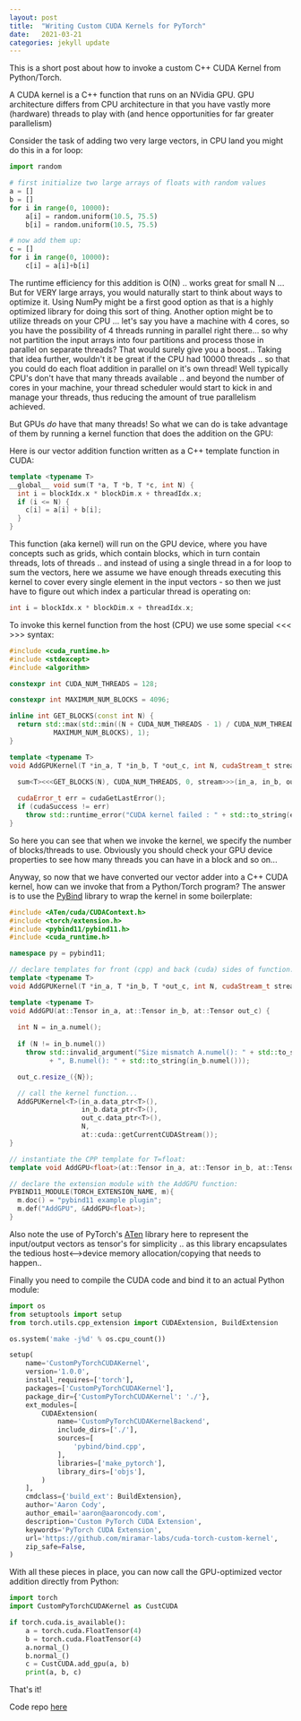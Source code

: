 ```yaml
---
layout: post
title:  "Writing Custom CUDA Kernels for PyTorch"
date:   2021-03-21
categories: jekyll update
---
```


This is a short post about how to invoke a custom C++ CUDA Kernel from Python/Torch.

A CUDA kernel is a C++ function that runs on an NVidia GPU. 
GPU architecture differs from CPU architecture in that you have vastly more (hardware) threads to play with 
(and hence opportunities for far greater parallelism) 

Consider the task of adding two very large vectors, in CPU land you might do this in a for loop:

```python
import random

# first initialize two large arrays of floats with random values
a = []
b = []
for i in range(0, 10000):
	a[i] = random.uniform(10.5, 75.5)
	b[i] = random.uniform(10.5, 75.5)

# now add them up:
c = []
for i in range(0, 10000):
	c[i] = a[i]+b[i]

```

The runtime efficiency for this addition is O(N) .. works great for small N ...
But for VERY large arrays, you would naturally start to think about ways to optimize it.
Using NumPy might be a first good option as that is a highly optimized library for doing this sort of thing. Another 
option might be to utilize threads on your CPU ... let's say you have a machine with 4 cores, so you have the possibility
of 4 threads running in parallel right there... so why not partition the input arrays into four partitions and process
those in parallel on separate threads? That would surely give you a boost...
Taking that idea further, wouldn't it be great if the CPU had 10000 threads .. so that you could do each float addition
in parallel on it's own thread! Well typically CPU's don't have that many threads available .. and beyond the number of cores
in your machine, your thread scheduler would start to kick in and manage your threads, thus reducing the amount of true
parallelism achieved.

But GPUs *do* have that many threads! So what we can do is take advantage of them by running a kernel function that does 
the addition on the GPU:

Here is our vector addition function written as a C++ template function in CUDA: 
```c++
template <typename T>
__global__ void sum(T *a, T *b, T *c, int N) {
  int i = blockIdx.x * blockDim.x + threadIdx.x;
  if (i <= N) {
    c[i] = a[i] + b[i];
  }
}

```
This function (aka kernel) will run on the GPU device, where you have concepts such as grids, which contain blocks, which 
in turn contain threads, lots of threads .. and instead of using a single thread in a for loop to sum the vectors, here 
we assume we have enough threads executing this kernel to cover every single element in the input vectors - so then 
we just have to figure out which index a particular thread is operating on:
```c++
int i = blockIdx.x * blockDim.x + threadIdx.x;
```

To invoke this kernel function from the host (CPU) we use some special <<< >>> syntax:
```c++
#include <cuda_runtime.h>
#include <stdexcept>
#include <algorithm>

constexpr int CUDA_NUM_THREADS = 128;

constexpr int MAXIMUM_NUM_BLOCKS = 4096;

inline int GET_BLOCKS(const int N) {
  return std::max(std::min((N + CUDA_NUM_THREADS - 1) / CUDA_NUM_THREADS,
           MAXIMUM_NUM_BLOCKS), 1);
}

template <typename T>
void AddGPUKernel(T *in_a, T *in_b, T *out_c, int N, cudaStream_t stream) {
  
  sum<T><<<GET_BLOCKS(N), CUDA_NUM_THREADS, 0, stream>>>(in_a, in_b, out_c, N);

  cudaError_t err = cudaGetLastError();
  if (cudaSuccess != err)
    throw std::runtime_error("CUDA kernel failed : " + std::to_string(err));
}
```

So here you can see that when we invoke the kernel, we specify the number of blocks/threads to use. Obviously you should
check your GPU device properties to see how many threads you can have in a block and so on...

Anyway, so now that we have converted our vector adder into a C++ CUDA kernel, how can we invoke that from a Python/Torch 
program? The answer is to use the [PyBind](https://github.com/pybind/pybind11) library to wrap the kernel in some boilerplate:

```c++
#include <ATen/cuda/CUDAContext.h>
#include <torch/extension.h>
#include <pybind11/pybind11.h>
#include <cuda_runtime.h>

namespace py = pybind11;

// declare templates for front (cpp) and back (cuda) sides of function:
template <typename T>
void AddGPUKernel(T *in_a, T *in_b, T *out_c, int N, cudaStream_t stream);

template <typename T>
void AddGPU(at::Tensor in_a, at::Tensor in_b, at::Tensor out_c) {
  
  int N = in_a.numel();
  
  if (N != in_b.numel())
    throw std::invalid_argument("Size mismatch A.numel(): " + std::to_string(in_a.numel())
          + ", B.numel(): " + std::to_string(in_b.numel()));

  out_c.resize_({N});

  // call the kernel function...
  AddGPUKernel<T>(in_a.data_ptr<T>(), 
                  in_b.data_ptr<T>(),
                  out_c.data_ptr<T>(), 
                  N, 
                  at::cuda::getCurrentCUDAStream());
}

// instantiate the CPP template for T=float:
template void AddGPU<float>(at::Tensor in_a, at::Tensor in_b, at::Tensor out_c);

// declare the extension module with the AddGPU function:
PYBIND11_MODULE(TORCH_EXTENSION_NAME, m){
  m.doc() = "pybind11 example plugin";
  m.def("AddGPU", &AddGPU<float>);
}
```
Also note the use of PyTorch's [ATen](https://pytorch.org/cppdocs/) library here to represent the input/output vectors as tensor<T>'s
for simplicity .. as this library encapsulates the tedious host<-->device memory allocation/copying that needs to happen..

Finally you need to compile the CUDA code and bind it to an actual Python module:
```python
import os
from setuptools import setup
from torch.utils.cpp_extension import CUDAExtension, BuildExtension

os.system('make -j%d' % os.cpu_count())

setup(
    name='CustomPyTorchCUDAKernel',
    version='1.0.0',
    install_requires=['torch'],
    packages=['CustomPyTorchCUDAKernel'],
    package_dir={'CustomPyTorchCUDAKernel': './'},
    ext_modules=[
        CUDAExtension(
            name='CustomPyTorchCUDAKernelBackend',
            include_dirs=['./'],
            sources=[
                'pybind/bind.cpp',
            ],
            libraries=['make_pytorch'],
            library_dirs=['objs'],
        )
    ],
    cmdclass={'build_ext': BuildExtension},
    author='Aaron Cody',
    author_email='aaron@aaroncody.com',
    description='Custom PyTorch CUDA Extension',
    keywords='PyTorch CUDA Extension',
    url='https://github.com/miramar-labs/cuda-torch-custom-kernel',
    zip_safe=False,
)
```

With all these pieces in place, you can now call the GPU-optimized vector addition directly from Python:

```python
import torch
import CustomPyTorchCUDAKernel as CustCUDA

if torch.cuda.is_available():
    a = torch.cuda.FloatTensor(4)
    b = torch.cuda.FloatTensor(4)
    a.normal_()
    b.normal_()
    c = CustCUDA.add_gpu(a, b)
    print(a, b, c)
```

That's it!

Code repo [here](https://github.com/miramar-labs/cuda-torch-custom-kernel)


